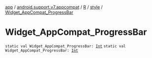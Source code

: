 [app](../../../index.md) / [android.support.v7.appcompat](../../index.md) / [R](../index.md) / [style](index.md) / [Widget_AppCompat_ProgressBar](.)

# Widget_AppCompat_ProgressBar

`static val Widget_AppCompat_ProgressBar: `[`Int`](https://kotlinlang.org/api/latest/jvm/stdlib/kotlin/-int/index.html)
`static val Widget_AppCompat_ProgressBar: `[`Int`](https://kotlinlang.org/api/latest/jvm/stdlib/kotlin/-int/index.html)